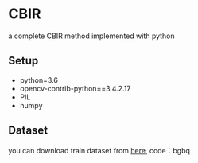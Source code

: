 # CBIR
a complete CBIR method implemented with python

## Setup
- python=3.6
- opencv-contrib-python==3.4.2.17
- PIL
- numpy

## Dataset
you can download train dataset from [here](https://pan.baidu.com/s/1WeNQGk_OFEGBrX01VoBGkA), code：bgbq



